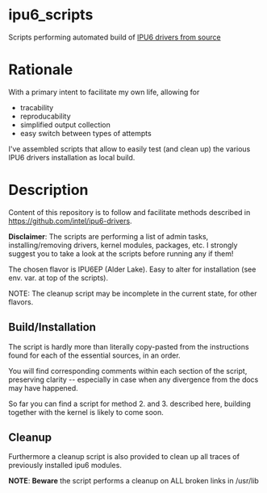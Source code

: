 # ipu6_scripts

Scripts performing automated build of [IPU6 drivers from source](https://github.com/intel/ipu6-drivers)


# Rationale

With a primary intent to facilitate my own life, allowing for

 - tracability
 - reproducability
 - simplified output collection
 - easy switch between types of attempts

I've assembled scripts that allow to easily test (and clean up) the various IPU6 drivers installation as local build.


# Description

Content of this repository is to follow and facilitate methods described in https://github.com/intel/ipu6-drivers.

**Disclaimer**: The scripts are performing a list of admin tasks, installing/removing drivers, kernel modules, packages, etc. I strongly suggest you to take a look at the scripts before running any if them!

The chosen flavor is IPU6EP (Alder Lake). Easy to alter for installation (see env. var. at top of the scripts).

NOTE: The cleanup script may be incomplete in the current state, for other flavors.

## Build/Installation

The script is hardly more than literally copy-pasted from the instructions found for each of the essential sources, in an order.

You will find corresponding comments within each section of the script, preserving clarity -- especially in case when any divergence from the docs may have happened.

So far you can find a script for method 2. and 3. described here, building together with the kernel is likely to come soon.


## Cleanup

Furthermore a cleanup script is also provided to clean up all traces of previously installed ipu6 modules.

**NOTE**: **Beware** the script performs a cleanup on ALL broken links in /usr/lib


